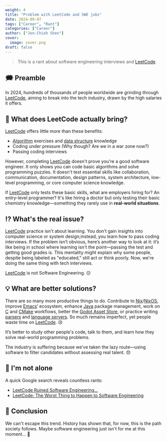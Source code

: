 ```yaml
---
weight: 4
title: "Problem with LeetCode and SWE jobs"
date: 2024-09-07
tags: ["Career", "Rant"]
categories: ["Career"]
author: ["Jen-Chieh Shen"]
cover:
  image: cover.png
draft: false
---
```


> This is a rant about software engineering interviews and [LeetCode][].

<!-- more -->

## 🗯️ Preamble

In 2024, hundreds of thousands of people worldwide are grinding through [LeetCode][], aiming to break into the tech industry, drawn by the high salaries it offers.

## 🤔 What does LeetCode actually bring?

[LeetCode][] offers little more than these benefits:

- [Algorithm][] exercises and [data structure][] knowledge
- Coding under pressure (Why though? Are we in a war zone now?)
- Passing coding interviews

However, completing [LeetCode][] doesn't prove you're a good software engineer.
It only shows you can code basic algorithms and solve programming puzzles.
It doesn't test essential skills like collaboration, communication, documentation, design patterns, system architecture, low-level programming, or core computer science knowledge.

If [LeetCode][] only tests these basic skills, what are employers hiring for? An entry-level programmer?
It's like hiring a doctor but only testing their basic chemistry knowledge—something they rarely use in **real-world situations**.

## ⁉️ What's the real issue?

[LeetCode][] practice isn't about learning.
You don’t gain insights into computer science or system design;instead, you learn how to pass coding interviews.
If the problem isn’t obvious, here’s another way to look at it: it’s like being in school where learning isn't the point—passing the test and getting good grades is.
This mentality might explain why some people, despite being labeled as "educated," still act or think poorly.
Now, we're doing the same thing with tech interviews.

[LeetCode][] is not Software Engineering. 😕

## 💡 What are better solutions?

There are so many more productive things to do.
Contribute to [Nix][]/[NixOS][Nix], improve [Emacs][]’ ecosystem, enhance [Java][] package management, work on [C][] and [CMake][] workflows, better the [Godot Asset Store][Godot AS],
or practice writing [parsers][Parser] and [language servers][LSP]. So much remains imperfect, yet people waste time on [LeetCode][]. 😢

It’s better to study other people's code, talk to them, and learn how they solve real-world programming problems.

The industry is suffering because we’ve taken the lazy route—using software to filter candidates without assessing real talent. 😞

## 😤 I'm not alone

A quick Google search reveals countless rants:

- [LeetCode Ruined Software Engineering…](https://www.youtube.com/watch?v=VpZdG7SMUvc&ab_channel=ConnerArdman)
- [LeetCode: The Worst Thing to Happen to Software Engineering](https://www.youtube.com/watch?v=FA1cO9f5PmU&ab_channel=CodingwithDee)

## 💬 Conclusion

We can't escape this trend. History has shown that, for now, this is the path society follows.
Maybe software engineering just isn't for me at this moment... 🧐


<!-- Links -->

[LeetCode]: https://leetcode.com/

[Algorithm]: https://en.wikipedia.org/wiki/Algorithm
[Data Structure]: https://en.wikipedia.org/wiki/Data_structure

[Nix]: https://nixos.org/

[Emacs]: https://www.gnu.org/software/emacs/

[C]: https://en.wikipedia.org/wiki/C_(programming_language)
[CMake]: https://cmake.org/

[Java]: https://www.java.com/

[Godot AS]: https://godotengine.org/asset-library/asset

[Parser]: https://en.wikipedia.org/wiki/Parsing

[LSP]: https://microsoft.github.io/language-server-protocol/

